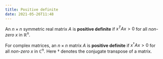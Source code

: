 ```yaml
---
title: Positive definite
date: 2021-05-26T11:48
---
```


An $n\times n$ symmetric real matrix $A$ is **positive definite** if $x^T A x > 0$ for all *non-zero* $x$ in $\mathbb R^n$.

For complex matrices, an $n\times n$ matrix $A$ is **positive definite** if $x^\dagger A x >0$ for all *non-zero* $x$ in $\mathbb C^n$. Here $\dagger$ denotes the conjugate transpose of a matrix.
